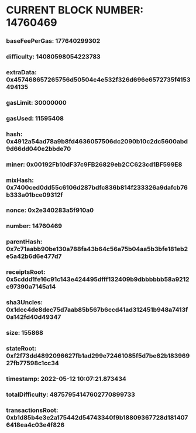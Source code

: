 # CURRENT BLOCK NUMBER: 14760469

### baseFeePerGas: 177640299302
### difficulty: 14080598054223783
### extraData: 0x457468657265756d50504c4e532f326d696e6572735f4153494135
### gasLimit: 30000000
### gasUsed: 11595408
### hash: 0x4912a54ad78a9b8fd4636057506dc2090b10c2dc5600abd9d66dd040e2bbde70
### miner: 0x00192Fb10dF37c9FB26829eb2CC623cd1BF599E8
### mixHash: 0x7400ced0dd55c6106d287bdfc836b814f233326a9dafcb76b333a01bce09312f
### nonce: 0x2e340283a5f910a0
### number: 14760469
### parentHash: 0x7c71aabb90be130a788fa43b64c56a75b04aa5b3bfe181eb2e5a42b6d6e477d7
### receiptsRoot: 0x5cddd1fe16c91c143e424495dfff132409b9dbbbbbb58a9212c97390a7145a14
### sha3Uncles: 0x1dcc4de8dec75d7aab85b567b6ccd41ad312451b948a7413f0a142fd40d49347
### size: 155868
### stateRoot: 0xf2f73dd4892096627fb1ad299e72461085f5d7be62b18396927fb77598c1cc34
### timestamp: 2022-05-12 10:07:21.873434
### totalDifficulty: 48757954147602770899733
### transactionsRoot: 0xb1d85b4e3e2a175442d54743340f9b18809367728d1814076418ea4c03e4f826
